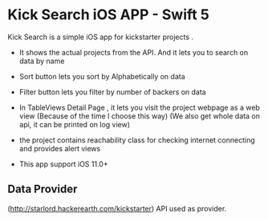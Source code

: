 # Kick Search iOS APP - Swift 5

Kick Search is a simple iOS app for kickstarter projects . 

- It shows the actual projects from the API. And it lets you to search on data by name
- Sort button lets you sort by Alphabetically on data
- Filter button lets you filter by number of backers on data
- In TableViews Detail Page , it lets you visit the project webpage as a web view (Because of the time I choose this way)
(We also get whole data on api, it can be printed on log view)
- the project contains reachability class for checking internet connecting and provides alert views 

- This app support iOS 11.0+

## Data Provider

(http://starlord.hackerearth.com/kickstarter) API used as provider.










